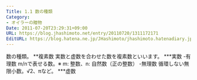 ```yaml
---
Title: 1.1 数の種類
Category:
- オイラーの贈物
Date: 2011-07-20T23:29:31+09:00
URL: https://blog.jhashimoto.net/entry/20110720/1311172171
EditURL: https://blog.hatena.ne.jp/JHashimoto/jhashimoto.hatenadiary.jp/atom/entry/12921228815717257469
---
```


数の種類。
**複素数
実数と虚数を合わせた数を複素数といいます。
***実数
-有理数
m/nで表せる数。※ m: 整数、n: 自然数（正の整数）
-無理数
循環しない無限小数。√2、πなど。
***虚数
